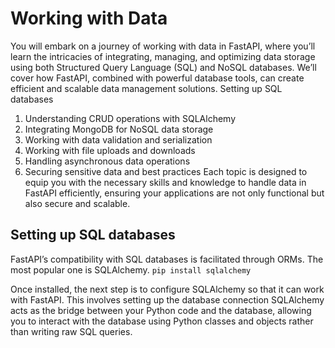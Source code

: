 # Working with Data

You will embark on a journey of working with data in FastAPI, where you’ll learn
the intricacies of integrating, managing, and optimizing data storage using both Structured Query Language (SQL) and NoSQL databases. We’ll cover how FastAPI, combined with powerful database tools, can create efficient and scalable data management solutions.</hr>
Setting up SQL databases

1. Understanding CRUD operations with SQLAlchemy
2. Integrating MongoDB for NoSQL data storage
3. Working with data validation and serialization
4. Working with file uploads and downloads
5. Handling asynchronous data operations
6. Securing sensitive data and best practices
Each topic is designed to equip you with the necessary skills and knowledge to handle data in FastAPI efficiently, ensuring your applications are not only functional but also secure and scalable.

## Setting up SQL databases

FastAPI’s compatibility with SQL databases is facilitated through ORMs. The most popular one is SQLAlchemy.
```pip install sqlalchemy```

Once installed, the next step is to configure SQLAlchemy so that it can work with FastAPI. This involves setting up the database connection
SQLAlchemy acts as the bridge between your Python code and the database, allowing you to interact with the database using Python classes and objects rather than writing raw SQL queries.
